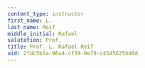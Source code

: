 ```yaml
---
content_type: instructor
first_name: L.
last_name: Reif
middle_initial: Rafael
salutation: Prof.
title: Prof. L. Rafael Reif
uid: 2fdc5b2a-96a4-cf39-0e79-c4545625b40d
---
```

